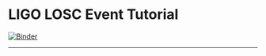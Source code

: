 # LIGO LOSC Event Tutorial

[![Binder](https://mybinder.org/badge_logo.svg)](https://mybinder.org/v2/gh/fionaalii28/LOSC_Event_tutorial/HEAD?labpath=LOSC_Event_tutorial.ipynb)

---
